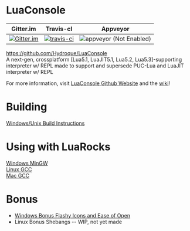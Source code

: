 # LuaConsole
| Gitter.im | Travis-cl | Appveyor |
| --------- | --------- | -------- |
| [![Gitter.im](https://badges.gitter.im/Hydroque/LuaConsole.png)](https://gitter.im/LuaConsole) | [![travis-ci](https://travis-ci.org/Hydroque/LuaConsole.svg?branch=master)](https://travis-ci.org/Hydroque/LuaConsole) | ![appveyor](https://ci.appveyor.com/api/projects/status/github/Hydroque/LuaConsole?svg=true) (Not Enabled) |  

https://github.com/Hydroque/LuaConsole    
A next-gen, crossplatform \[Lua5.1, LuaJIT5.1, Lua5.2, Lua5.3\]-supporting interpreter w/ REPL made to support and supersede PUC-Lua and LuaJIT interpreter w/ REPL

For more information, visit [LuaConsole Github Website](https://hydroque.github.io/LuaConsole) and the [wiki](https://github.com/Hydroque/LuaConsole/wiki)!   

# Building
[Windows/Unix Build Instructions](https://github.com/Hydroque/LuaConsole/wiki/Build-Instructions)

# Using with LuaRocks
[Windows MinGW](https://github.com/Hydroque/LuaConsole/wiki/LuaRocks-Support-Windows-MinGW)  
[Linux GCC](https://github.com/Hydroque/LuaConsole/wiki/LuaRocks-Support-Linux-GCC)  
[Mac GCC](https://github.com/Hydroque/LuaConsole/wiki/LuaRocks-Support-Mac-GCC)  

# Bonus
* [Windows Bonus Flashy Icons and Ease of Open](https://github.com/Hydroque/LuaConsole/wiki/Windows-Bonus---Flashy-Icons-and-Ease-of-Open)  
* Linux Bonus Shebangs -- WIP, not yet made
